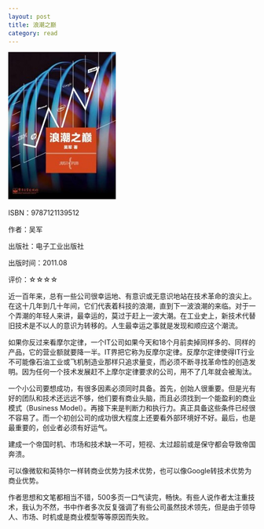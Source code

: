 ```yaml
---
layout: post
title: 浪潮之巅
category: read
---
```

<img class="cover" src="/images/2012/01/9787121139512-219x300.jpg" width="219" height="300" />

ISBN：9787121139512

作者：吴军

出版社：电子工业出版社

出版时间：2011.08

评价：☆☆☆☆

近一百年来，总有一些公司很幸运地、有意识或无意识地站在技术革命的浪尖上。在这十几年到几十年间，它们代表着科技的浪潮，直到下一波浪潮的来临。对于一个弄潮的年轻人来讲，最幸运的，莫过于赶上一波大潮。在工业史上，新技术代替旧技术是不以人的意识为转移的。人生最幸运之事就是发现和顺应这个潮流。

如果你反过来看摩尔定律，一个IT公司如果今天和18个月前卖掉同样多的、同样的产品，它的营业额就要降一半。IT界把它称为反摩尔定律。反摩尔定律使得IT行业不可能像石油工业或飞机制造业那样只追求量变，而必须不断寻找革命性的创造发明。因为任何一个技术发展赶不上摩尔定律要求的公司，用不了几年就会被淘汰。

一个小公司要想成功，有很多因素必须同时具备。首先，创始人很重要。但是光有好的团队和技术还远远不够，他们要有商业头脑，而且必须找到一个能盈利的商业模式（Business Model）。再接下来是判断力和执行力。真正具备这些条件已经很不容易了。而一个初创公司的成功很大程度上还要看外部环境好不好。最后，也是最重要的，创业者必须有好运气。

建成一个帝国时机、市场和技术缺一不可，短视、太过超前或是保守都会导致帝国奔溃。

可以像微软和英特尔一样转商业优势为技术优势，也可以像Google转技术优势为商业优势。

作者思想和文笔都相当不错，500多页一口气读完，畅快。有些人说作者太注重技术，我认为不然，书中作者多次反复强调了有些公司虽然技术领先，但是由于领导人、市场、时机或是商业模型等等原因而失败。
